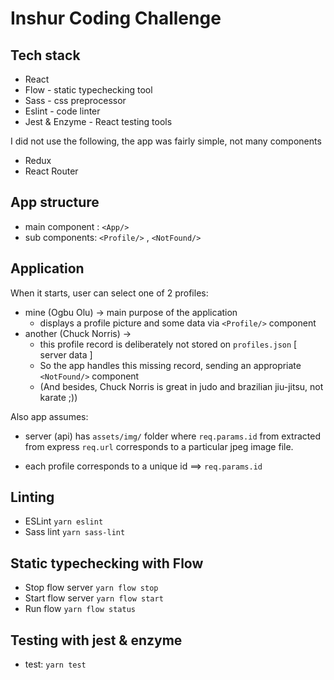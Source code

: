 # Inshur Coding Challenge

## Tech stack

- React
- Flow - static typechecking tool
- Sass - css preprocessor
- Eslint - code linter
- Jest & Enzyme - React testing tools

I did not use the following, the app was fairly simple, not many components
- Redux
- React Router

## App structure

- main component : ```<App/>```
- sub components: ```<Profile/>``` , ```<NotFound/>```

## Application
When it starts, user can select one of 2 profiles:
- mine (Ogbu Olu) -> main purpose of the application
  - displays a profile picture and some data via `<Profile/>` component
- another (Chuck Norris) -> 
  - this profile record is deliberately not stored on `profiles.json` [ server data ]
  - So the app handles this missing record, sending an appropriate `<NotFound/>` component
  - (And besides, Chuck Norris is great in judo and brazilian jiu-jitsu, not karate ;))

Also app assumes:
  - server (api) has `assets/img/` folder where `req.params.id` from extracted from express `req.url` corresponds to a particular jpeg image file.

  - each profile corresponds to a unique id ==> `req.params.id`

## Linting

- ESLint `yarn eslint`
- Sass lint `yarn sass-lint`


## Static typechecking with Flow

- Stop flow server `yarn flow stop`
- Start flow server `yarn flow start`
- Run flow `yarn flow status`

## Testing with jest & enzyme

- test: `yarn test`
